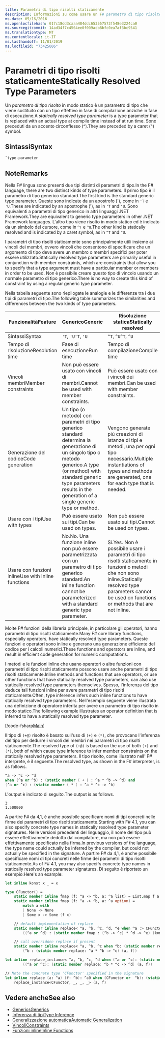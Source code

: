 ```yaml
---
title: Parametri di tipo risolti staticamente
description: Informazioni su come usare un F# parametro di tipo risolto in modo statico, che viene sostituito con un tipo effettivo in fase di compilazione anziché in fase di esecuzione.
ms.date: 05/16/2016
ms.openlocfilehash: 017c18dd3caaa484ddc653557573f548e3224ca0
ms.sourcegitcommit: 14ad34f7c4564ee0f009acb8bfc0ea7af3bc9541
ms.translationtype: MT
ms.contentlocale: it-IT
ms.lasthandoff: 11/01/2019
ms.locfileid: "73425006"
---
```

# <a name="statically-resolved-type-parameters"></a><span data-ttu-id="93e04-103">Parametri di tipo risolti staticamente</span><span class="sxs-lookup"><span data-stu-id="93e04-103">Statically Resolved Type Parameters</span></span>

<span data-ttu-id="93e04-104">Un *parametro di tipo risolto* in modo statico è un parametro di tipo che viene sostituito con un tipo effettivo in fase di compilazione anziché in fase di esecuzione.</span><span class="sxs-lookup"><span data-stu-id="93e04-104">A *statically resolved type parameter* is a type parameter that is replaced with an actual type at compile time instead of at run time.</span></span> <span data-ttu-id="93e04-105">Sono preceduti da un accento circonflesso (^).</span><span class="sxs-lookup"><span data-stu-id="93e04-105">They are preceded by a caret (^) symbol.</span></span>

## <a name="syntax"></a><span data-ttu-id="93e04-106">Sintassi</span><span class="sxs-lookup"><span data-stu-id="93e04-106">Syntax</span></span>

```fsharp
ˆtype-parameter
```

## <a name="remarks"></a><span data-ttu-id="93e04-107">Note</span><span class="sxs-lookup"><span data-stu-id="93e04-107">Remarks</span></span>

<span data-ttu-id="93e04-108">Nella F# lingua sono presenti due tipi distinti di parametri di tipo.</span><span class="sxs-lookup"><span data-stu-id="93e04-108">In the F# language, there are two distinct kinds of type parameters.</span></span> <span data-ttu-id="93e04-109">Il primo tipo è il parametro di tipo generico standard.</span><span class="sxs-lookup"><span data-stu-id="93e04-109">The first kind is the standard generic type parameter.</span></span> <span data-ttu-id="93e04-110">Queste sono indicate da un apostrofo ('), come in `'T` e `'U`.</span><span class="sxs-lookup"><span data-stu-id="93e04-110">These are indicated by an apostrophe ('), as in `'T` and `'U`.</span></span> <span data-ttu-id="93e04-111">Sono equivalenti a parametri di tipo generico in altri linguaggi .NET Framework.</span><span class="sxs-lookup"><span data-stu-id="93e04-111">They are equivalent to generic type parameters in other .NET Framework languages.</span></span> <span data-ttu-id="93e04-112">L'altro tipo viene risolto in modo statico ed è indicato da un simbolo del cursore, come in `^T` e `^U`.</span><span class="sxs-lookup"><span data-stu-id="93e04-112">The other kind is statically resolved and is indicated by a caret symbol, as in `^T` and `^U`.</span></span>

<span data-ttu-id="93e04-113">I parametri di tipo risolti staticamente sono principalmente utili insieme ai vincoli dei membri, ovvero vincoli che consentono di specificare che un argomento di tipo deve avere un membro o membri specifici per poter essere utilizzato.</span><span class="sxs-lookup"><span data-stu-id="93e04-113">Statically resolved type parameters are primarily useful in conjunction with member constraints, which are constraints that allow you to specify that a type argument must have a particular member or members in order to be used.</span></span> <span data-ttu-id="93e04-114">Non è possibile creare questo tipo di vincolo usando un normale parametro di tipo generico.</span><span class="sxs-lookup"><span data-stu-id="93e04-114">There is no way to create this kind of constraint by using a regular generic type parameter.</span></span>

<span data-ttu-id="93e04-115">Nella tabella seguente sono riepilogate le analogie e le differenze tra i due tipi di parametri di tipo.</span><span class="sxs-lookup"><span data-stu-id="93e04-115">The following table summarizes the similarities and differences between the two kinds of type parameters.</span></span>

|<span data-ttu-id="93e04-116">Funzionalità</span><span class="sxs-lookup"><span data-stu-id="93e04-116">Feature</span></span>|<span data-ttu-id="93e04-117">Generico</span><span class="sxs-lookup"><span data-stu-id="93e04-117">Generic</span></span>|<span data-ttu-id="93e04-118">Risoluzione statica</span><span class="sxs-lookup"><span data-stu-id="93e04-118">Statically resolved</span></span>|
|-------|-------|-------------------|
|<span data-ttu-id="93e04-119">Sintassi</span><span class="sxs-lookup"><span data-stu-id="93e04-119">Syntax</span></span>|<span data-ttu-id="93e04-120">`'T`, `'U`</span><span class="sxs-lookup"><span data-stu-id="93e04-120">`'T`, `'U`</span></span>|<span data-ttu-id="93e04-121">`^T`, `^U`</span><span class="sxs-lookup"><span data-stu-id="93e04-121">`^T`, `^U`</span></span>|
|<span data-ttu-id="93e04-122">Tempo di risoluzione</span><span class="sxs-lookup"><span data-stu-id="93e04-122">Resolution time</span></span>|<span data-ttu-id="93e04-123">Fase di esecuzione</span><span class="sxs-lookup"><span data-stu-id="93e04-123">Run time</span></span>|<span data-ttu-id="93e04-124">Tempo di compilazione</span><span class="sxs-lookup"><span data-stu-id="93e04-124">Compile time</span></span>|
|<span data-ttu-id="93e04-125">Vincoli membri</span><span class="sxs-lookup"><span data-stu-id="93e04-125">Member constraints</span></span>|<span data-ttu-id="93e04-126">Non può essere usato con vincoli di membri.</span><span class="sxs-lookup"><span data-stu-id="93e04-126">Cannot be used with member constraints.</span></span>|<span data-ttu-id="93e04-127">Può essere usato con i vincoli dei membri.</span><span class="sxs-lookup"><span data-stu-id="93e04-127">Can be used with member constraints.</span></span>|
|<span data-ttu-id="93e04-128">Generazione del codice</span><span class="sxs-lookup"><span data-stu-id="93e04-128">Code generation</span></span>|<span data-ttu-id="93e04-129">Un tipo (o metodo) con parametri di tipo generico standard determina la generazione di un singolo tipo o metodo generico.</span><span class="sxs-lookup"><span data-stu-id="93e04-129">A type (or method) with standard generic type parameters results in the generation of a single generic type or method.</span></span>|<span data-ttu-id="93e04-130">Vengono generate più creazioni di istanze di tipi e metodi, una per ogni tipo necessario.</span><span class="sxs-lookup"><span data-stu-id="93e04-130">Multiple instantiations of types and methods are generated, one for each type that is needed.</span></span>|
|<span data-ttu-id="93e04-131">Usare con i tipi</span><span class="sxs-lookup"><span data-stu-id="93e04-131">Use with types</span></span>|<span data-ttu-id="93e04-132">Può essere usato sui tipi.</span><span class="sxs-lookup"><span data-stu-id="93e04-132">Can be used on types.</span></span>|<span data-ttu-id="93e04-133">Non può essere usato sui tipi.</span><span class="sxs-lookup"><span data-stu-id="93e04-133">Cannot be used on types.</span></span>|
|<span data-ttu-id="93e04-134">Usare con funzioni inline</span><span class="sxs-lookup"><span data-stu-id="93e04-134">Use with inline functions</span></span>|<span data-ttu-id="93e04-135">No.</span><span class="sxs-lookup"><span data-stu-id="93e04-135">No.</span></span> <span data-ttu-id="93e04-136">Una funzione inline non può essere parametrizzata con un parametro di tipo generico standard.</span><span class="sxs-lookup"><span data-stu-id="93e04-136">An inline function cannot be parameterized with a standard generic type parameter.</span></span>|<span data-ttu-id="93e04-137">Sì.</span><span class="sxs-lookup"><span data-stu-id="93e04-137">Yes.</span></span> <span data-ttu-id="93e04-138">Non è possibile usare i parametri di tipo risolti staticamente in funzioni o metodi che non sono inline.</span><span class="sxs-lookup"><span data-stu-id="93e04-138">Statically resolved type parameters cannot be used on functions or methods that are not inline.</span></span>|

<span data-ttu-id="93e04-139">Molte F# funzioni della libreria principale, in particolare gli operatori, hanno parametri di tipo risolti staticamente.</span><span class="sxs-lookup"><span data-stu-id="93e04-139">Many F# core library functions, especially operators, have statically resolved type parameters.</span></span> <span data-ttu-id="93e04-140">Queste funzioni e operatori sono inline e generano una generazione efficiente del codice per i calcoli numerici.</span><span class="sxs-lookup"><span data-stu-id="93e04-140">These functions and operators are inline, and result in efficient code generation for numeric computations.</span></span>

<span data-ttu-id="93e04-141">I metodi e le funzioni inline che usano operatori o altre funzioni con parametri di tipo risolti staticamente possono usare anche parametri di tipo risolti staticamente.</span><span class="sxs-lookup"><span data-stu-id="93e04-141">Inline methods and functions that use operators, or use other functions that have statically resolved type parameters, can also use statically resolved type parameters themselves.</span></span> <span data-ttu-id="93e04-142">Spesso, l'inferenza del tipo deduce tali funzioni inline per avere parametri di tipo risolti staticamente.</span><span class="sxs-lookup"><span data-stu-id="93e04-142">Often, type inference infers such inline functions to have statically resolved type parameters.</span></span> <span data-ttu-id="93e04-143">Nell'esempio seguente viene illustrata una definizione di operatore inferita per avere un parametro di tipo risolto in modo statico.</span><span class="sxs-lookup"><span data-stu-id="93e04-143">The following example illustrates an operator definition that is inferred to have a statically resolved type parameter.</span></span>

[!code-fsharp[Main](~/samples/snippets/fsharp/lang-ref-3/snippet401.fs)]

<span data-ttu-id="93e04-144">Il tipo di `(+@)` risolto è basato sull'uso di `(+)` e `(*)`, che provocano l'inferenza del tipo per dedurre i vincoli dei membri nei parametri di tipo risolti staticamente.</span><span class="sxs-lookup"><span data-stu-id="93e04-144">The resolved type of `(+@)` is based on the use of both `(+)` and `(*)`, both of which cause type inference to infer member constraints on the statically resolved type parameters.</span></span> <span data-ttu-id="93e04-145">Il tipo risolto, come illustrato nell' F# interprete, è il seguente.</span><span class="sxs-lookup"><span data-stu-id="93e04-145">The resolved type, as shown in the F# interpreter, is as follows.</span></span>

```fsharp
^a -> ^c -> ^d
when (^a or ^b) : (static member ( + ) : ^a * ^b -> ^d) and
(^a or ^c) : (static member ( * ) : ^a * ^c -> ^b)
```

<span data-ttu-id="93e04-146">L'output è indicato di seguito.</span><span class="sxs-lookup"><span data-stu-id="93e04-146">The output is as follows.</span></span>

```console
2
1.500000
```

<span data-ttu-id="93e04-147">A partire F# da 4,1, è anche possibile specificare nomi di tipi concreti nelle firme dei parametri di tipo risolti staticamente.</span><span class="sxs-lookup"><span data-stu-id="93e04-147">Starting with F# 4.1, you can also specify concrete type names in statically resolved type parameter signatures.</span></span>  <span data-ttu-id="93e04-148">Nelle versioni precedenti del linguaggio, il nome del tipo può essere effettivamente dedotto dal compilatore, ma non può essere effettivamente specificato nella firma.</span><span class="sxs-lookup"><span data-stu-id="93e04-148">In previous versions of the language, the type name could actually be inferred by the compiler, but could not actually be specified in the signature.</span></span>  <span data-ttu-id="93e04-149">A partire F# da 4,1, è anche possibile specificare nomi di tipi concreti nelle firme dei parametri di tipo risolti staticamente.</span><span class="sxs-lookup"><span data-stu-id="93e04-149">As of F# 4.1, you may also specify concrete type names in statically resolved type parameter signatures.</span></span> <span data-ttu-id="93e04-150">Di seguito è riportato un esempio:</span><span class="sxs-lookup"><span data-stu-id="93e04-150">Here's an example:</span></span>

```fsharp
let inline konst x _ = x

type CFunctor() =
    static member inline fmap (f: ^a -> ^b, a: ^a list) = List.map f a
    static member inline fmap (f: ^a -> ^b, a: ^a option) =
        match a with
        | None -> None
        | Some x -> Some (f x)

    // default implementation of replace
    static member inline replace< ^a, ^b, ^c, ^d, ^e when ^a :> CFunctor and (^a or ^d): (static member fmap: (^b -> ^c) * ^d -> ^e) > (a, f) =
        ((^a or ^d) : (static member fmap : (^b -> ^c) * ^d -> ^e) (konst a, f))

    // call overridden replace if present
    static member inline replace< ^a, ^b, ^c when ^b: (static member replace: ^a * ^b -> ^c)>(a: ^a, f: ^b) =
        (^b : (static member replace: ^a * ^b -> ^c) (a, f))

let inline replace_instance< ^a, ^b, ^c, ^d when (^a or ^c): (static member replace: ^b * ^c -> ^d)> (a: ^b, f: ^c) =
        ((^a or ^c): (static member replace: ^b * ^c -> ^d) (a, f))

// Note the concrete type 'CFunctor' specified in the signature
let inline replace (a: ^a) (f: ^b): ^a0 when (CFunctor or  ^b): (static member replace: ^a *  ^b ->  ^a0) =
    replace_instance<CFunctor, _, _, _> (a, f)
```

## <a name="see-also"></a><span data-ttu-id="93e04-151">Vedere anche</span><span class="sxs-lookup"><span data-stu-id="93e04-151">See also</span></span>

- [<span data-ttu-id="93e04-152">Generics</span><span class="sxs-lookup"><span data-stu-id="93e04-152">Generics</span></span>](index.md)
- [<span data-ttu-id="93e04-153">Inferenza di tipi</span><span class="sxs-lookup"><span data-stu-id="93e04-153">Type Inference</span></span>](../type-inference.md)
- [<span data-ttu-id="93e04-154">Generalizzazione automatica</span><span class="sxs-lookup"><span data-stu-id="93e04-154">Automatic Generalization</span></span>](automatic-generalization.md)
- [<span data-ttu-id="93e04-155">Vincoli</span><span class="sxs-lookup"><span data-stu-id="93e04-155">Constraints</span></span>](constraints.md)
- [<span data-ttu-id="93e04-156">Funzioni inline</span><span class="sxs-lookup"><span data-stu-id="93e04-156">Inline Functions</span></span>](../functions/inline-functions.md)
